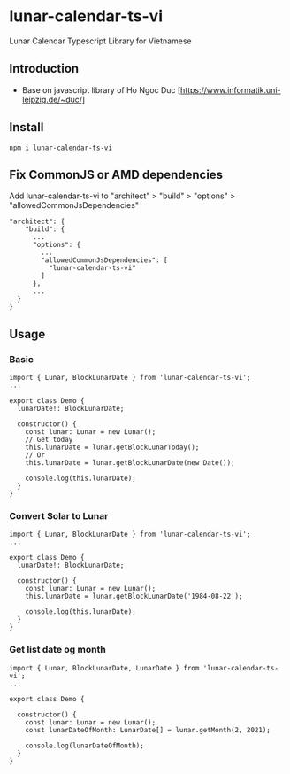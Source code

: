 # lunar-calendar-ts-vi
Lunar Calendar Typescript Library for Vietnamese

## Introduction
- Base on javascript library of Ho Ngoc Duc [https://www.informatik.uni-leipzig.de/~duc/] 

## Install
```
npm i lunar-calendar-ts-vi
```

## Fix CommonJS or AMD dependencies
Add lunar-calendar-ts-vi to "architect" > "build" > "options" > "allowedCommonJsDependencies"
```
"architect": {
    "build": {
      ...
      "options": {
        ...
        "allowedCommonJsDependencies": [
          "lunar-calendar-ts-vi"
        ]
      },
      ...
  }
}
```

## Usage
### Basic
```
import { Lunar, BlockLunarDate } from 'lunar-calendar-ts-vi';
...

export class Demo {
  lunarDate!: BlockLunarDate;
    
  constructor() {
    const lunar: Lunar = new Lunar();
    // Get today
    this.lunarDate = lunar.getBlockLunarToday();
    // Or
    this.lunarDate = lunar.getBlockLunarDate(new Date());
    
    console.log(this.lunarDate);
  }
}
```

### Convert Solar to Lunar
```
import { Lunar, BlockLunarDate } from 'lunar-calendar-ts-vi';
...

export class Demo {
  lunarDate!: BlockLunarDate;
    
  constructor() {
    const lunar: Lunar = new Lunar();
    this.lunarDate = lunar.getBlockLunarDate('1984-08-22');
    
    console.log(this.lunarDate);
  }
}
```

### Get list date og month
```
import { Lunar, BlockLunarDate, LunarDate } from 'lunar-calendar-ts-vi';
...

export class Demo {

  constructor() {
    const lunar: Lunar = new Lunar();
    const lunarDateOfMonth: LunarDate[] = lunar.getMonth(2, 2021);
    
    console.log(lunarDateOfMonth);
  }
}
```
